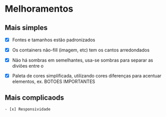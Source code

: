 # Melhoramentos
## Mais simples
 - [x] Fontes e tamanhos estão padronizados
 - [x] Os containers não-fill (imagem, etc) tem os cantos arredondados
 - [x] Não há sombras em semelhantes, usa-se sombras para separar as diviões entre o 
 - [x] Paleta de cores simplificada, utilizando cores diferenças para acentuar elementos, ex. BOTOES IMPORTANTES
    
    
 ##  Mais complicaods
    - [x] Responsividade
    